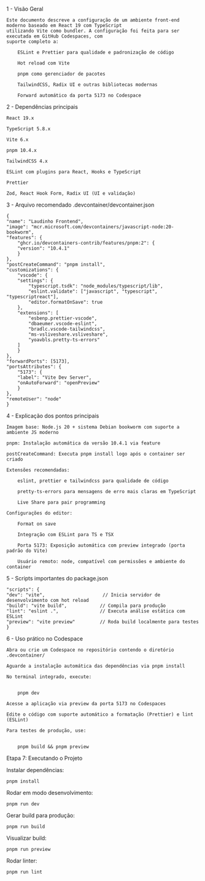 1 - Visão Geral

    Este documento descreve a configuração de um ambiente front-end moderno baseado em React 19 com TypeScript 
    utilizando Vite como bundler. A configuração foi feita para ser executada em GitHub Codespaces, com 
    suporte completo a:

        ESLint e Prettier para qualidade e padronização de código

        Hot reload com Vite

        pnpm como gerenciador de pacotes

        TailwindCSS, Radix UI e outras bibliotecas modernas

        Forward automático da porta 5173 no Codespace

2 - Dependências principais

    React 19.x

    TypeScript 5.8.x

    Vite 6.x

    pnpm 10.4.x

    TailwindCSS 4.x

    ESLint com plugins para React, Hooks e TypeScript

    Prettier

    Zod, React Hook Form, Radix UI (UI e validação)

3 - Arquivo recomendado .devcontainer/devcontainer.json

    {
    "name": "Laudinho Frontend",
    "image": "mcr.microsoft.com/devcontainers/javascript-node:20-bookworm",
    "features": {
        "ghcr.io/devcontainers-contrib/features/pnpm:2": {
        "version": "10.4.1"
        }
    },
    "postCreateCommand": "pnpm install",
    "customizations": {
        "vscode": {
        "settings": {
            "typescript.tsdk": "node_modules/typescript/lib",
            "eslint.validate": ["javascript", "typescript", "typescriptreact"],
            "editor.formatOnSave": true
        },
        "extensions": [
            "esbenp.prettier-vscode",
            "dbaeumer.vscode-eslint",
            "bradlc.vscode-tailwindcss",
            "ms-vsliveshare.vsliveshare",
            "yoavbls.pretty-ts-errors"
        ]
        }
    },
    "forwardPorts": [5173],
    "portsAttributes": {
        "5173": {
        "label": "Vite Dev Server",
        "onAutoForward": "openPreview"
        }
    },
    "remoteUser": "node"
    }

4 - Explicação dos pontos principais

    Imagem base: Node.js 20 + sistema Debian bookworm com suporte a ambiente JS moderno

    pnpm: Instalação automática da versão 10.4.1 via feature

    postCreateCommand: Executa pnpm install logo após o container ser criado

    Extensões recomendadas:

        eslint, prettier e tailwindcss para qualidade de código

        pretty-ts-errors para mensagens de erro mais claras em TypeScript

        Live Share para pair programming

    Configurações do editor:

        Format on save

        Integração com ESLint para TS e TSX

        Porta 5173: Exposição automática com preview integrado (porta padrão do Vite)

        Usuário remoto: node, compatível com permissões e ambiente do container

5 - Scripts importantes do package.json

    "scripts": {
    "dev": "vite",                     // Inicia servidor de desenvolvimento com hot reload
    "build": "vite build",            // Compila para produção
    "lint": "eslint .",               // Executa análise estática com ESLint
    "preview": "vite preview"         // Roda build localmente para testes
    }

6 - Uso prático no Codespace

    Abra ou crie um Codespace no repositório contendo o diretório .devcontainer/

    Aguarde a instalação automática das dependências via pnpm install

    No terminal integrado, execute:


        pnpm dev

    Acesse a aplicação via preview da porta 5173 no Codespaces

    Edite o código com suporte automático a formatação (Prettier) e lint (ESLint)

    Para testes de produção, use:


        pnpm build && pnpm preview

Etapa 7: Executando o Projeto

  Instalar dependências:

    pnpm install
  
  Rodar em modo desenvolvimento:

    pnpm run dev
    
  Gerar build para produção:

    pnpm run build

  Visualizar build:
    
    pnpm run preview

  Rodar linter:

    pnpm run lint